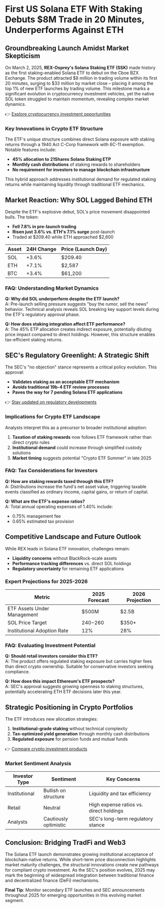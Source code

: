 # First US Solana ETF With Staking Debuts $8M Trade in 20 Minutes, Underperforms Against ETH  

## Groundbreaking Launch Amidst Market Skepticism  

On March 2, 2025, **REX-Osprey's Solana Staking ETF (SSK)** made history as the first staking-enabled Solana ETF to debut on the Cboe BZX Exchange. The product attracted $8 million in trading volume within its first 20 minutes, surging to $33 million by market close – placing it among the top 1% of new ETF launches by trading volume. This milestone marks a significant evolution in cryptocurrency investment vehicles, yet the native SOL token struggled to maintain momentum, revealing complex market dynamics.  

👉 [Explore cryptocurrency investment opportunities](https://bit.ly/okx-bonus)  

### Key Innovations in Crypto ETF Structure  

The ETF's unique structure combines direct Solana exposure with staking returns through a 1940 Act C-Corp framework with 6C-11 exemption. Notable features include:  
- **45% allocation to 21Shares Solana Staking ETP**  
- **Monthly cash distributions** of staking rewards to shareholders  
- **No requirement for investors to manage blockchain infrastructure**  

This hybrid approach addresses institutional demand for regulated staking returns while maintaining liquidity through traditional ETF mechanics.  

## Market Reaction: Why SOL Lagged Behind ETH  

Despite the ETF's explosive debut, SOL's price movement disappointed bulls. The token:  
- **Fell 7.8% in pre-launch trading**  
- **Risen just 3.6% vs. ETH's 7.1% surge** post-launch  
- Traded at $209.40 while ETH approached $2,600  

| Asset | 24H Change | Price (Launch Day) |  
|-------|------------|--------------------|  
| SOL   | +3.6%      | $209.40            |  
| ETH   | +7.1%      | $2,587             |  
| BTC   | +3.4%      | $61,200            |  

### FAQ: Understanding Market Dynamics  

**Q: Why did SOL underperform despite the ETF launch?**  
A: Pre-launch selling pressure suggests "buy the rumor, sell the news" behavior. Technical analysis reveals SOL breaking key support levels during the ETF's regulatory approval phase.  

**Q: How does staking integration affect ETF performance?**  
A: The 45% ETP allocation creates indirect exposure, potentially diluting price impact compared to direct holdings. However, this structure enables tax-efficient staking returns.  

## SEC's Regulatory Greenlight: A Strategic Shift  

The SEC's "no objection" stance represents a critical policy evolution. This approval:  
- **Validates staking as an acceptable ETF mechanism**  
- **Avoids traditional 19b-4 ETF review processes**  
- **Paves the way for 7 pending Solana ETF applications**  

👉 [Stay updated on regulatory developments](https://bit.ly/okx-bonus)  

### Implications for Crypto ETF Landscape  

Analysts interpret this as a precursor to broader institutional adoption:  
1. **Taxation of staking rewards** now follows ETF framework rather than direct crypto rules  
2. **Institutional demand** could increase through simplified custody solutions  
3. **Market timing** suggests potential "Crypto ETF Summer" in late 2025  

### FAQ: Tax Considerations for Investors  

**Q: How are staking rewards taxed through this ETF?**  
A: Distributions increase the fund's net asset value, triggering taxable events classified as ordinary income, capital gains, or return of capital.  

**Q: What are the ETF's expense ratios?**  
A: Total annual operating expenses of 1.40% include:  
- 0.75% management fee  
- 0.65% estimated tax provision  

## Competitive Landscape and Future Outlook  

While REX leads in Solana ETF innovation, challenges remain:  
- **Liquidity concerns** without BlackRock-scale assets  
- **Performance tracking differences** vs. direct SOL holdings  
- **Regulatory uncertainty** for remaining ETF applications  

### Expert Projections for 2025-2026  

| Metric | 2025 Forecast | 2026 Projection |  
|--------|---------------|-----------------|  
| ETF Assets Under Management | $500M | $2.5B |  
| SOL Price Target | $240-$260 | $350+ |  
| Institutional Adoption Rate | 12% | 28% |  

### FAQ: Evaluating Investment Potential  

**Q: Should retail investors consider this ETF?**  
A: The product offers regulated staking exposure but carries higher fees than direct crypto ownership. Suitable for conservative investors seeking compliance.  

**Q: How does this impact Ethereum's ETF prospects?**  
A: SEC's approval suggests growing openness to staking structures, potentially accelerating ETH ETF decisions later this year.  

## Strategic Positioning in Crypto Portfolios  

The ETF introduces new allocation strategies:  
1. **Institutional-grade staking** without technical complexity  
2. **Tax-optimized yield generation** through monthly cash distributions  
3. **Regulated exposure** for pension funds and mutual funds  

👉 [Compare crypto investment products](https://bit.ly/okx-bonus)  

### Market Sentiment Analysis  

| Investor Type | Sentiment | Key Concerns |  
|---------------|-----------|--------------|  
| Institutional | Bullish on structure | Liquidity and tax efficiency |  
| Retail | Neutral | High expense ratios vs. direct holdings |  
| Analysts | Cautiously optimistic | SEC's long-term regulatory stance |  

## Conclusion: Bridging TradFi and Web3  

The Solana ETF launch demonstrates growing institutional acceptance of blockchain-native returns. While short-term price disconnection highlights market maturity challenges, the structural innovations create new pathways for compliant crypto investment. As the SEC's position evolves, 2025 may mark the beginning of widespread integration between traditional finance and decentralized finance (DeFi) mechanisms.  

**Final Tip**: Monitor secondary ETF launches and SEC announcements throughout 2025 for emerging opportunities in this evolving market segment.